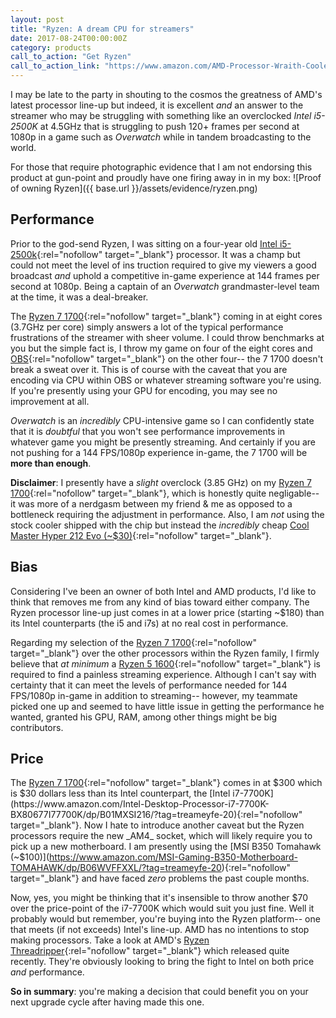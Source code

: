 ```yaml
---
layout: post
title: "Ryzen: A dream CPU for streamers"
date: 2017-08-24T00:00:00Z
category: products
call_to_action: "Get Ryzen"
call_to_action_link: "https://www.amazon.com/AMD-Processor-Wraith-Cooler-YD1700BBAEBOX/dp/B06WP5YCX6/?tag=treameyfe-20"
---
```


I may be late to the party in shouting to the cosmos the greatness of AMD's latest processor line-up but indeed, it is excellent *and* an answer to the streamer who may be struggling with something like an overclocked _Intel i5-2500K_ at 4.5GHz that is struggling to push 120+ frames per second at 1080p in a game such as *Overwatch*
 while in tandem broadcasting to the world.

For those that require photographic evidence that I am not endorsing this product at gun-point and proudly have one firing away in in my box:
![Proof of owning Ryzen]({{ base.url }}/assets/evidence/ryzen.png)

## Performance

Prior to the god-send Ryzen, I was sitting on a four-year old [Intel i5-2500k](https://www.amazon.com/Intel-i5-2500K-Quad-Core-Processor-Cache/dp/B004EBUXHQ/?tag=treameyfe-20){:rel="nofollow" target="_blank"} processor. It was a champ but could not meet the level of ins truction required to give my viewers a good broadcast *and* uphold a competitive in-game experience at 144 frames per second at 1080p. Being a captain of an _Overwatch_ grandmaster-level team at the time, it was a deal-breaker.

The [Ryzen 7 1700](https://www.amazon.com/AMD-Processor-Wraith-Cooler-YD1700BBAEBOX/dp/B06WP5YCX6/?tag=treameyfe-20){:rel="nofollow" target="_blank"} coming in at eight cores (3.7GHz per core) simply answers a lot of the typical performance frustrations of the streamer with sheer volume. I could throw benchmarks at you but the simple fact is, I throw my game on four of the eight cores and [OBS](https://obsproject.com/){:rel="nofollow" target="_blank"} on the other four-- the 7 1700 doesn't break a sweat over it. This is of course with the caveat that you are encoding via CPU within OBS or whatever streaming software you're using. If you're presently using your GPU for encoding, you may see no improvement at all.

_Overwatch_ is an _incredibly_ CPU-intensive game so I can confidently state that it is _doubtful_ that you won't see performance improvements in whatever game you might be presently streaming. And certainly if you are not pushing for a 144 FPS/1080p experience in-game, the 7 1700 will be **more than enough**.

**Disclaimer**: I presently have a *slight* overclock (3.85 GHz) on my [Ryzen 7 1700](https://www.amazon.com/AMD-Processor-Wraith-Cooler-YD1700BBAEBOX/dp/B06WP5YCX6/?tag=treameyfe-20){:rel="nofollow" target="_blank"}, which is honestly quite negligable-- it was more of a nerdgasm between my friend & me as opposed to a bottleneck requiring the adjustment in performance. Also, I am *not* using the stock cooler shipped with the chip but instead the *incredibly* cheap [Cool Master Hyper 212 Evo (~$30)](https://www.amazon.com/Cooler-Master-Hyper-RR-212E-20PK-R2-120mm/dp/B005O65JXI/?tag=treameyfe-20){:rel="nofollow" target="_blank"}.

## Bias

Considering I've been an owner of both Intel and AMD products, I'd like to think that removes me from any kind of bias toward either company. The Ryzen processor line-up just comes in at a lower price (starting ~$180) than its Intel counterparts (the i5 and i7s) at no real cost in performance.

Regarding my selection of the [Ryzen 7 1700](https://www.amazon.com/AMD-Processor-Wraith-Cooler-YD1700BBAEBOX/dp/B06WP5YCX6/?tag=treameyfe-20){:rel="nofollow" target="_blank"} over the other processors within the Ryzen family, I firmly believe that _at minimum_ a [Ryzen 5 1600](https://www.amazon.com/dp/B06XNRQHG4/?tag=treameyfe-20){:rel="nofollow" target="_blank"} is required to find a painless streaming experience. Although I can't say with certainty that it can meet the levels of performance needed for 144 FPS/1080p in-game in addition to streaming-- however, my teammate picked one up and seemed to have little issue in getting the performance he wanted, granted his GPU, RAM, among other things might be big contributors.

## Price

The [Ryzen 7 1700](https://www.amazon.com/AMD-Processor-Wraith-Cooler-YD1700BBAEBOX/dp/B06WP5YCX6/?tag=treameyfe-20){:rel="nofollow" target="_blank"} comes in at $300 which is $30 dollars less than its Intel counterpart, the [Intel i7-7700K](https://www.amazon.com/Intel-Desktop-Processor-i7-7700K-BX80677I77700K/dp/B01MXSI216/?tag=treameyfe-20){:rel="nofollow" target="_blank"}. Now I hate to introduce another caveat but the Ryzen processors require the new _AM4_ socket, which will likely require you to pick up a new motherboard. I am presently using the [MSI B350 Tomahawk (~$100)](https://www.amazon.com/MSI-Gaming-B350-Motherboard-TOMAHAWK/dp/B06WVFFXXL/?tag=treameyfe-20){:rel="nofollow" target="_blank"} and have faced _zero_ problems the past couple months.

Now, yes, you might be thinking that it's insensible to throw another $70 over the price-point of the i7-7700K which would suit you just fine. Well it probably would but remember, you're buying into the Ryzen platform-- one that meets (if not exceeds) Intel's line-up. AMD has no intentions to stop making processors. Take a look at AMD's [Ryzen Threadripper](https://www.amazon.com/AMD-Threadripper-32-thread-Processor-YD195XA8AEWOF/dp/B074CBH3R4/?tag=treameyfe-20){:rel="nofollow" target="_blank"} which released quite recently. They're obviously looking to bring the fight to Intel on both price _and_ performance.

**So in summary**: you're making a decision that could benefit you on your next upgrade cycle after having made this one.